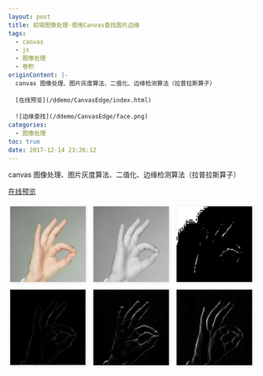 ```yaml
---
layout: post
title: 前端图像处理-使用Canvas查找图片边缘
tags:
  - canvas
  - js
  - 图像处理
  - 卷积
originContent: |-
  canvas 图像处理、图片灰度算法、二值化、边缘检测算法（拉普拉斯算子）

  [在线预览](/ddemo/CanvasEdge/index.html)

  ![边缘查找](/ddemo/CanvasEdge/face.png)
categories:
  - 图像处理
toc: true
date: 2017-12-14 23:26:12
---
```


canvas 图像处理、图片灰度算法、二值化、边缘检测算法（拉普拉斯算子）

[在线预览](/ddemo/CanvasEdge/index.html)

![边缘查找](/ddemo/CanvasEdge/face.png)